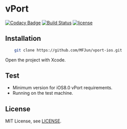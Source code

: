 # vPort
[![Codacy Badge](https://api.codacy.com/project/badge/Grade/00f6aea4ccb24463a24173a4b2236507)](https://www.codacy.com/app/MFJun/vport-ios?utm_source=github.com&utm_medium=referral&utm_content=MFJun/vport-ios&utm_campaign=badger)
[![Build Status](https://travis-ci.org/MFJun/vport-ios.svg?branch=master)](https://travis-ci.org/MFJun/vport-ios)
[![license](https://img.shields.io/github/license/mashape/apistatus.svg)](http://opensource.org/licenses/MIT)

## Installation
```bash
    git clone https://github.com/MFJun/vport-ios.git
```
Open the project with Xcode.

## Test

* Minimum version for iOS8.0 vPort requirements.
* Running on the test machine.

## License
MIT License, see [LICENSE](https://github.com/MFJun/vport-ios/blob/master/LICENSE).
